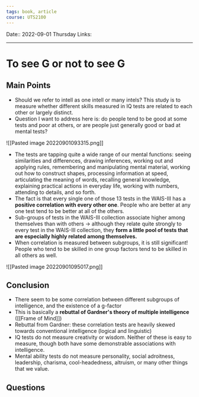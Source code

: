 ```yaml
---
tags: book, article
course: UTS2100
---
```

Date:: 2022-09-01 Thursday
Links:
- - -
# To see G or not to see G

## Main Points
- Should we refer to intell as one intell or many intels? This study is to measure whether different skills measured in IQ tests are related to each other or largely distinct.
- Question I want to address here is: do people tend to be good at some tests and poor at others, or are people just generally good or bad at mental tests?

![[Pasted image 20220901093315.png]]

- The tests are tapping quite a wide range of our mental functions: seeing similarities and differences, drawing inferences, working out and applying rules, remembering and manipulating mental material, working out how to construct shapes, processing information at speed, articulating the meaning of words, recalling general knowledge, explaining practical actions in everyday life, working with numbers, attending to details, and so forth.
- The fact is that every single one of those 13 tests in the WAIS-III has a **positive correlation with every other one**. People who are better at any one test tend to be better at all of the others. 
- Sub-groups of tests in the WAIS-III collection associate higher among themselves than with others → although they relate quite strongly to every test in the WAIS-III collection, they **form a little pool of tests that are especially highly related among themselves.**
- When correlation is measured between subgroups, it is still significant! People who tend to be skilled in one group factors tend to be skilled in all others as well.

![[Pasted image 20220901095017.png]]

## Conclusion
- There seem to be some correlation between different subgroups of intelligence, and the existence of a g-factor
- This is basically a **rebuttal of Gardner's theory of multiple intelligence** ([[Frame of Mind]])
- Rebuttal from Gardner: these correlation tests are heavily skewed towards conventional intelligence (logical and linguistic)
- IQ tests do not measure creativity or wisdom. Neither of these is easy to measure, though both have some demonstrable associations with intelligence. 
- Mental ability tests do not measure personality, social adroitness, leadership, charisma, cool-headedness, altruism, or many other things that we value.


## Questions